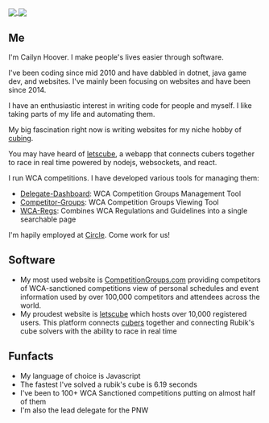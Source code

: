 <a href="https://github.com/anuraghazra/github-readme-stats">
  <img align="center" src="https://github-readme-stats.vercel.app/api?username=coder13&theme=material-palenight&count_private=true&show_icons=true" />
</a>
<a href="https://github.com/anuraghazra/github-readme-stats">
  <img align="center" src="https://github-readme-stats.vercel.app/api/top-langs/?username=coder13&layout=compact&theme=material-palenight&langs_count=8&hide=Shell,Vim%20script" />
</a>
<!-- Hi -->

## Me

I'm Cailyn Hoover. I make people's lives easier through software.

I've been coding since mid 2010 and have dabbled in dotnet, java game dev, and websites. I've mainly been focusing on websites and have been since 2014. 

I have an enthusiastic interest in writing code for people and myself. I like taking parts of my life and automating them.

My big fascination right now is writing websites for my niche hobby of [cubing](https://www.worldcubeassociation.org/). 

You may have heard of [letscube](https://github.com/coder13/letscube), a webapp that connects cubers together to race in real time powered by nodejs, websockets, and react.

I run WCA competitions. I have developed various tools for managing them:
- [Delegate-Dashboard](https://github.com/coder13/delegateDashboard): WCA Competition Groups Management Tool
- [Competitor-Groups](https://github.com/coder13/Competitor-groups): WCA Competition Groups Viewing Tool
- [WCA-Regs](https://github.com/coder13/wcaregs): Combines WCA Regulations and Guidelines into a single searchable page

I'm hapily employed at [Circle](https://www.circle.com/en/). Come work for us!

## Software

- My most used website is [CompetitionGroups.com](https://www.competitiongroups.com/) providing competitors of WCA-sanctioned competitions view of personal schedules and event information used by over 100,000 competitors and attendees across the world.
- My proudest website is [letscube](https://github.com/coder13/letscube) which hosts over 10,000 registered users. This platform connects [cubers](https://www.worldcubeassociation.org/) together and connecting Rubik's cube solvers with the ability to race in real time

## Funfacts

 - My language of choice is Javascript
 - The fastest I've solved a rubik's cube is 6.19 seconds
 - I've been to 100+ WCA Sanctioned competitions putting on almost half of them
 - I'm also the lead delegate for the PNW
